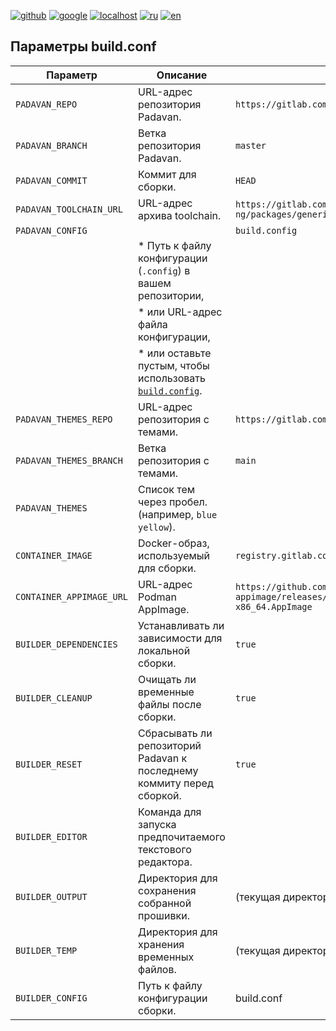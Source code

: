 [![github](https://img.shields.io/badge/GITHUB-builder-red.svg)](github.md)
[![google](https://img.shields.io/badge/GOOGLE-builder-red.svg)](google.md)
[![localhost](https://img.shields.io/badge/LOCALHOST-builder-red.svg)](localhost.md)
[![ru](https://img.shields.io/badge/lang-ru-green)](conf.md)
[![en](https://img.shields.io/badge/lang-en-white)](../en-US/conf.md)

## Параметры build.conf

| Параметр | Описание | По умолчанию |
|---|---|---|
| `PADAVAN_REPO` | URL-адрес репозитория Padavan. | `https://gitlab.com/hadzhioglu/padavan-ng.git` |
| `PADAVAN_BRANCH` | Ветка репозитория Padavan. | `master` |
| `PADAVAN_COMMIT` | Коммит для сборки. | `HEAD` |
| `PADAVAN_TOOLCHAIN_URL` | URL-адрес архива toolchain. | `https://gitlab.com/api/v4/projects/hadzhioglu%2Fpadavan-ng/packages/generic/toolchain/latest/toolchain.tzst` |
| `PADAVAN_CONFIG` |  | `build.config` |
| | * Путь к файлу конфигурации (`.config`) в вашем репозитории,  | |
| | * или URL-адрес файла конфигурации, | |
| | * или оставьте пустым, чтобы использовать [`build.config`](../../build.config). | |
| `PADAVAN_THEMES_REPO` | URL-адрес репозитория с темами. | `https://gitlab.com/hadzhioglu/padavan-themes.git` |
| `PADAVAN_THEMES_BRANCH` | Ветка репозитория с темами. | `main` |
| `PADAVAN_THEMES` | Список тем через пробел. (например, `blue yellow`). |  |
| `CONTAINER_IMAGE` | Docker-образ, используемый для сборки. | `registry.gitlab.com/hadzhioglu/padavan-ng` |
| `CONTAINER_APPIMAGE_URL` | URL-адрес Podman AppImage. | `https://github.com/popsUlfr/podman-appimage/releases/download/v4.2.1-r1/podman-4.2.1-r1-x86_64.AppImage` |
| `BUILDER_DEPENDENCIES` | Устанавливать ли зависимости для локальной сборки. | `true` |
| `BUILDER_CLEANUP` | Очищать ли временные файлы после сборки. | `true` |
| `BUILDER_RESET` | Сбрасывать ли репозиторий Padavan к последнему коммиту перед сборкой. | `true` |
| `BUILDER_EDITOR` | Команда для запуска предпочитаемого текстового редактора. |  |
| `BUILDER_OUTPUT` | Директория для сохранения собранной прошивки. | (текущая директория) |
| `BUILDER_TEMP` | Директория для хранения временных файлов. | (текущая директория) |
| `BUILDER_CONFIG` | Путь к файлу конфигурации сборки. | build.conf |
